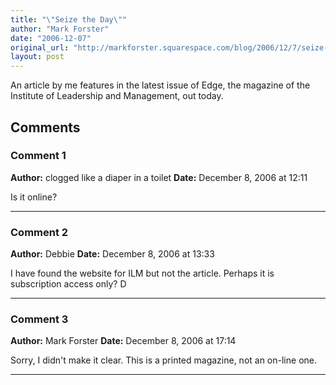 ```yaml
---
title: "\"Seize the Day\""
author: "Mark Forster"
date: "2006-12-07"
original_url: "http://markforster.squarespace.com/blog/2006/12/7/seize-the-day.html"
layout: post
---
```


An article by me features in the latest issue of Edge, the magazine of the Institute of Leadership and Management, out today.

## Comments

### Comment 1
**Author:** clogged like a diaper in a toilet
**Date:** December 8, 2006 at 12:11

Is it online?

---

### Comment 2
**Author:** Debbie
**Date:** December 8, 2006 at 13:33

I have found the website for ILM but not the article. Perhaps it is subscription access only?
D

---

### Comment 3
**Author:** Mark Forster
**Date:** December 8, 2006 at 17:14

Sorry, I didn't make it clear. This is a printed magazine, not an on-line one.

---
